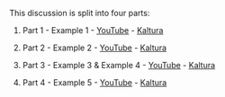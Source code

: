 This discussion is split into four parts:

  1. Part 1 - Example 1
    - [YouTube](https://youtu.be/S621DoeyQ_c)
    - [Kaltura](https://odumedia.mediaspace.kaltura.com/media/CS+330+-+Java+-+Well+Defined+Interfaces+-+Part+1/1_80eye44z)

  2. Part 2 - Example 2
    - [YouTube](https://youtu.be/IKr2ORDdDzo)
    - [Kaltura](https://odumedia.mediaspace.kaltura.com/media/CS+330+-+Java+-+Well+Defined+Interfaces+-+Part+2/1_2qt9mkza)

  3. Part 3 - Example 3 & Example 4
    - [YouTube](https://youtu.be/fYFxK7DU1R4)
    - [Kaltura](https://odumedia.mediaspace.kaltura.com/media/CS+330+-+Java+-+Well+Defined+Interfaces+-+Part+3/1_6aqc1rjb)

  4. Part 4 - Example 5
    - [YouTube](./)
    - [Kaltura](./)

